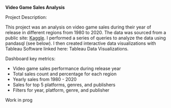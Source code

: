 **Video Game Sales Analysis**

Project Description:

This project was an analysis on video game sales during their year of release in different regions from 1980 to 2020. The data was sourced from a public site: [Kaggle](https://www.kaggle.com/datasets/gregorut/videogamesales). I performed a series of queries to analyze the data using pandasql (see below). I then created interactive data visualizations with Tableau Software linked here: Tableau Data Visualizations.

Dashboard key metrics:
*   Video game sales performance during release year
*   Total sales count and percentage for each region
*   Yearly sales from 1980 - 2020
*   Sales for top 5 platforms, genres, and publishers
*   Filters for year, platform, genre, and publisher

Work in prog
